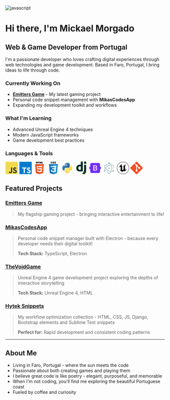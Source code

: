 <img src="https://i.pinimg.com/originals/c8/61/75/c8617584f5180a47f90de9004ed7afed.gif" alt="javascript" width="100%" height="120"/>

# Hi there, I'm Mickael Morgado

## Web & Game Developer from Portugal

I'm a passionate developer who loves crafting digital experiences through web technologies and game development. Based in Faro, Portugal, I bring ideas to life through code.

### Currently Working On
- **[Emitters Game](https://emittersgame.com/)** - My latest gaming project
- Personal code snippet management with **MikasCodesApp**
- Expanding my development toolkit and workflows

### What I'm Learning
- Advanced Unreal Engine 4 techniques
- Modern JavaScript frameworks
- Game development best practices

### Languages & Tools

<p align="left">
  <img src="https://raw.githubusercontent.com/devicons/devicon/master/icons/javascript/javascript-original.svg" alt="javascript" width="40" height="40"/>
  <img src="https://raw.githubusercontent.com/devicons/devicon/master/icons/typescript/typescript-original.svg" alt="typescript" width="40" height="40"/>
  <img src="https://raw.githubusercontent.com/devicons/devicon/master/icons/html5/html5-original-wordmark.svg" alt="html5" width="40" height="40"/>
  <img src="https://raw.githubusercontent.com/devicons/devicon/master/icons/css3/css3-original-wordmark.svg" alt="css3" width="40" height="40"/>
  <img src="https://raw.githubusercontent.com/devicons/devicon/master/icons/python/python-original.svg" alt="python" width="40" height="40"/>
  <img src="https://raw.githubusercontent.com/devicons/devicon/master/icons/django/django-plain.svg" alt="django" width="40" height="40"/>
  <img src="https://raw.githubusercontent.com/devicons/devicon/master/icons/bootstrap/bootstrap-plain.svg" alt="bootstrap" width="40" height="40"/>
  <img src="https://raw.githubusercontent.com/devicons/devicon/master/icons/electron/electron-original.svg" alt="electron" width="40" height="40"/>
  <img src="https://raw.githubusercontent.com/devicons/devicon/master/icons/unrealengine/unrealengine-original.svg" alt="unreal" width="40" height="40"/>
  <img src="https://raw.githubusercontent.com/devicons/devicon/master/icons/git/git-original.svg" alt="git" width="40" height="40"/>
</p>

## Featured Projects

### [Emitters Game](https://emittersgame.com/)
> My flagship gaming project - bringing interactive entertainment to life!

### [MikasCodesApp](https://github.com/MickaelMorgado/MikasCodesApp)
> Personal code snippet manager built with Electron - because every developer needs their digital toolkit!
> 
> **Tech Stack:** TypeScript, Electron

### [TheVoidGame](https://github.com/MickaelMorgado/TheVoidGame)
> Unreal Engine 4 game development project exploring the depths of interactive storytelling
> 
> **Tech Stack:** Unreal Engine 4, HTML

### [Hytek Snippets](https://github.com/MickaelMorgado/hytek-snippets)
> My workflow optimization collection - HTML, CSS, JS, Django, Bootstrap elements and Sublime Text snippets
> 
> **Perfect for:** Rapid development and consistent coding patterns

---

## About Me

- Living in Faro, Portugal - where the sun meets the code
- Passionate about both creating games and playing them
- I believe great code is like poetry - elegant, purposeful, and memorable
- When I'm not coding, you'll find me exploring the beautiful Portuguese coast
- Fueled by coffee and curiosity
